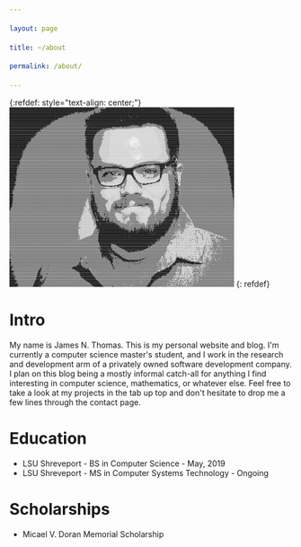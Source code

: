 ```yaml
---

layout: page

title: ~/about

permalink: /about/

---
```

{:refdef: style="text-align: center;"}
![Me](/assets/images/asciified_400x320.jpg)
{: refdef}

# Intro

My name is James N. Thomas. This is my personal website and blog. I'm currently a computer science master's student, and I work in the research and development arm of a privately owned software development company. I plan on this blog being a mostly informal catch-all for anything I find interesting in computer science, mathematics, or whatever else. Feel free to take a look at my projects in the tab up top and don't hesitate to drop me a few lines through the contact page.

# Education

* LSU Shreveport - BS in Computer Science - May, 2019
* LSU Shreveport - MS in Computer Systems Technology - Ongoing

# Scholarships

* Micael V. Doran Memorial Scholarship